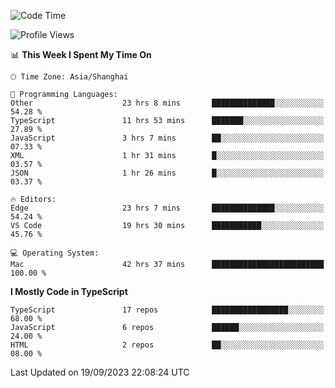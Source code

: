<!--START_SECTION:waka-->
![Code Time](http://img.shields.io/badge/Code%20Time-5%2C182%20hrs%2010%20mins-blue)

![Profile Views](http://img.shields.io/badge/Profile%20Views-0-blue)

📊 **This Week I Spent My Time On** 

```text
🕑︎ Time Zone: Asia/Shanghai

💬 Programming Languages: 
Other                    23 hrs 8 mins       ██████████████░░░░░░░░░░░   54.28 % 
TypeScript               11 hrs 53 mins      ███████░░░░░░░░░░░░░░░░░░   27.89 % 
JavaScript               3 hrs 7 mins        ██░░░░░░░░░░░░░░░░░░░░░░░   07.33 % 
XML                      1 hr 31 mins        █░░░░░░░░░░░░░░░░░░░░░░░░   03.57 % 
JSON                     1 hr 26 mins        █░░░░░░░░░░░░░░░░░░░░░░░░   03.37 % 

🔥 Editors: 
Edge                     23 hrs 7 mins       ██████████████░░░░░░░░░░░   54.24 % 
VS Code                  19 hrs 30 mins      ███████████░░░░░░░░░░░░░░   45.76 % 

💻 Operating System: 
Mac                      42 hrs 37 mins      █████████████████████████   100.00 % 
```

**I Mostly Code in TypeScript** 

```text
TypeScript               17 repos            █████████████████░░░░░░░░   68.00 % 
JavaScript               6 repos             ██████░░░░░░░░░░░░░░░░░░░   24.00 % 
HTML                     2 repos             ██░░░░░░░░░░░░░░░░░░░░░░░   08.00 % 
```




 Last Updated on 19/09/2023 22:08:24 UTC
<!--END_SECTION:waka-->
